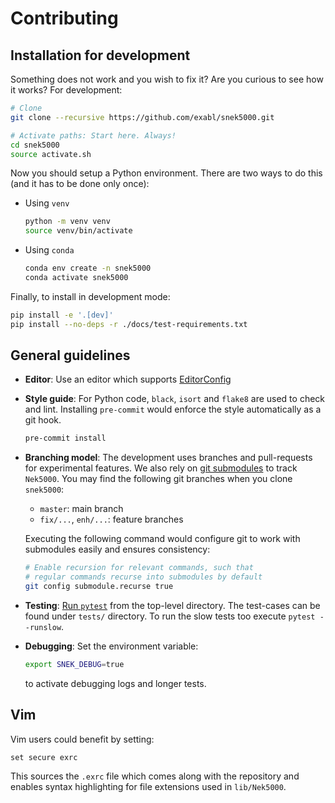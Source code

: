 # Contributing

## Installation for development

Something does not work and you wish to fix it? Are you curious to see how it
works? For development:
```sh
# Clone
git clone --recursive https://github.com/exabl/snek5000.git

# Activate paths: Start here. Always!
cd snek5000
source activate.sh
```

Now you should setup a Python environment. There are two ways to
do this (and it has to be done only once):

-  Using `venv`
   ```sh
   python -m venv venv
   source venv/bin/activate
   ```
-  Using `conda`
   ```sh
   conda env create -n snek5000
   conda activate snek5000
   ```

Finally, to install in development mode:
```sh
pip install -e '.[dev]'
pip install --no-deps -r ./docs/test-requirements.txt
```


## General guidelines

* **Editor**: Use an editor which supports [EditorConfig](http://editorconfig.org/)
* **Style guide**: For Python code, `black`, `isort` and `flake8` are used to
  check and lint. Installing `pre-commit` would enforce the style automatically
  as a git hook.

  ```sh
  pre-commit install
  ```

* **Branching model**: The development uses branches and pull-requests for experimental features. We
  also rely on [git submodules](https://www.git-scm.com/docs/git-submodule) to
  track `Nek5000`. You may find the following git branches when you clone
  `snek5000`:

    * `master`: main branch
    * `fix/...`, `enh/...`: feature branches

  Executing the following command would configure git to work with submodules
  easily and ensures consistency:
  ```sh
  # Enable recursion for relevant commands, such that
  # regular commands recurse into submodules by default
  git config submodule.recurse true
  ```

* **Testing**: [Run `pytest`](https://pytest.readthedocs.io/) from the
  top-level directory. The test-cases can be found under `tests/` directory.
  To run the slow tests too execute `pytest --runslow`.

* **Debugging**: Set the environment variable:
  ```bash
  export SNEK_DEBUG=true
  ```
  to activate debugging logs and longer tests.

## Vim

Vim users could benefit by setting:
```vim
set secure exrc
```
This sources the `.exrc` file which comes along with the repository and
enables syntax highlighting for file extensions used in `lib/Nek5000`.
